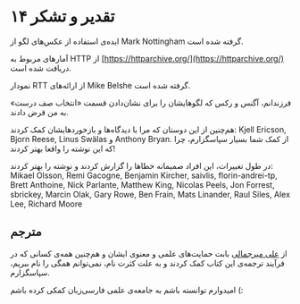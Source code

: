# ۱۴ تقدیر و تشکر

ایده‌ی استفاده از عکس‌های لگو از Mark Nottingham گرفته شده است.

آمارهای مربوط به HTTP از [https://httparchive.org/](https://httparchive.org/) دریافت شده است.

نمودار RTT از ارائه‌های Mike Belshe گرفته شده است.

فرزندانم، آگنس و رکس که لگو‌هایشان را برای نشان‌دادن قسمت «انتخاب صف درست» به من قرض دادند.

هم‌چنین از این دوستان که مرا با دیدگاه‌ها و بازخوردهایشان کمک کردند: Kjell Ericson, Bjorn Reese, Linus Swälas و Anthony Bryan. از کمک شما بسیار سپاسگزارم، چرا که این نوشته را واقعا بهتر کردند!

در طول تغییرات، این افراد صمیمانه خطاها را گزارش کردند و نوشته را بهتر کردند: Mikael Olsson, Remi Gacogne, Benjamin Kircher, saivlis, florin-andrei-tp, Brett Anthoine, Nick Parlante, Matthew King, Nicolas Peels, Jon Forrest, sbrickey, Marcin Olak, Gary Rowe, Ben Frain, Mats Linander, Raul Siles, Alex Lee, Richard Moore

## مترجم

از [علی میرجمالی](https://twitter.com/AliMirjamali) بابت حمایت‌های علمی و معنوی ایشان و هم‌چنین همه‌ی کسانی که در فرآیند ترجمه‌ی این کتاب کمک کردند و به علت کثرت نام، نمی‌توانم همگی را نام ببریم، سپاسگزارم.

امیدوارم توانسته باشم به جامعه‌ی علمی فارسی‌زبان کمکی کرده باشم \(:

